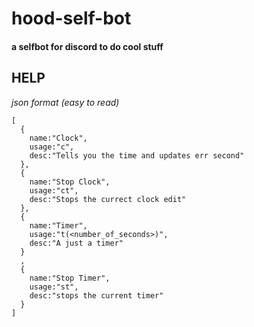 # hood-self-bot
#### a selfbot for discord to do cool stuff

 ## HELP
 *json format (easy to read)*
```json5
[
  {
    name:"Clock",
    usage:"c",
    desc:"Tells you the time and updates err second"
  },
  {
    name:"Stop Clock",
    usage:"ct",
    desc:"Stops the currect clock edit"
  },
  {
    name:"Timer",
    usage:"t(<number_of_seconds>)",
    desc:"A just a timer"
  }
  ,
  {
    name:"Stop Timer",
    usage:"st",
    desc:"stops the current timer"
  }
]
```
